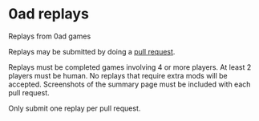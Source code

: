 # 0ad replays

Replays from 0ad games

Replays may be submitted by doing a [pull
request](https://guides.github.com/introduction/flow/).

Replays must be completed games involving 4 or more players. At least
2 players must be human. No replays that require extra mods will be
accepted. Screenshots of the summary page must be included with each
pull request.

Only submit one replay per pull request.
